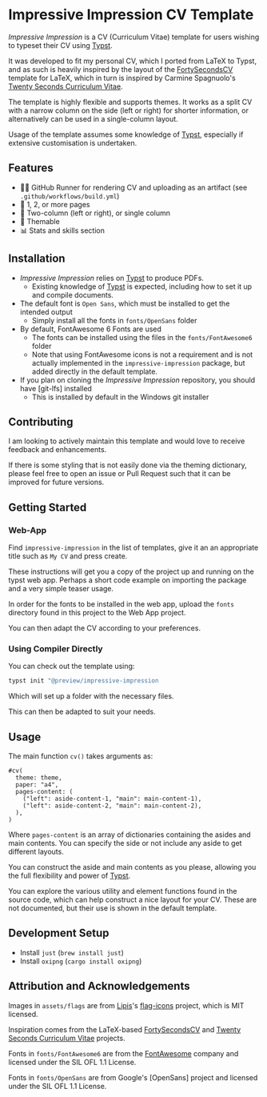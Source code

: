 # Impressive Impression CV Template

_Impressive Impression_ is a CV (Curriculum Vitae) template for users wishing to
typeset their CV using [Typst].

It was developed to fit my personal CV, which I ported from LaTeX to Typst,
and as such is heavily inspired by the layout of the [FortySecondsCV] template for LaTeX,
which in turn is inspired by Carmine Spagnuolo's [Twenty Seconds Curriculum Vitae].

The template is highly flexible and supports themes.
It works as a split CV with a narrow column on the side (left or right) for shorter information,
or alternatively can be used in a single-column layout.

Usage of the template assumes some knowledge of [Typst], especially if
extensive customisation is undertaken.

## Features

- 🏃‍➡️ GitHub Runner for rendering CV and uploading as an artifact (see `.github/workflows/build.yml`)
- 📄 1, 2, or more pages
- 📝 Two-column (left or right), or single column
- 🎨 Themable
- 📊 Stats and skills section

## Installation

- _Impressive Impression_ relies on [Typst] to produce PDFs.
  - Existing knowledge of [Typst] is expected, including how to set it up and compile documents. 
- The default font is `Open Sans`, which must be installed to get the intended output
  - Simply install all the fonts in `fonts/OpenSans` folder
- By default, FontAwesome 6 Fonts are used
  - The fonts can be installed using the files in the `fonts/FontAwesome6` folder
  - Note that using FontAwesome icons is not a requirement and is not actually implemented in the `impressive-impression` package, but added directly in the default template.
- If you plan on cloning the _Impressive Impression_ repository, you should have [git-lfs] installed
  - This is installed by default in the Windows git installer

## Contributing

I am looking to actively maintain this template and would love to receive feedback
and enhancements.

If there is some styling that is not easily done via the theming dictionary,
please feel free to open an issue or Pull Request such that it can be improved for future versions.

## Getting Started

### Web-App

Find `impressive-impression` in the list of templates, give it an an appropriate title such as `My CV` and press create.

These instructions will get you a copy of the project up and running on the typst web app. Perhaps a short code example on importing the package and a very simple teaser usage.

In order for the fonts to be installed in the web app, upload the `fonts` directory found in this project to the Web App project.

You can then adapt the CV according to your preferences.

### Using Compiler Directly

You can check out the template using:
```sh
typst init "@preview/impressive-impression
```

Which will set up a folder with the necessary files.

This can then be adapted to suit your needs.

## Usage

The main function `cv()` takes arguments as:

```typst
#cv(
  theme: theme,
  paper: "a4",
  pages-content: (
    ("left": aside-content-1, "main": main-content-1),
    ("left": aside-content-2, "main": main-content-2),
  ),
)
```

Where `pages-content` is an array of dictionaries containing the asides and main contents.
You can specify the side or not include any aside to get different layouts.

You can construct the aside and main contents as you please, allowing you the full flexibility and power of
[Typst].

You can explore the various utility and element functions found in the source code, which
can help construct a nice layout for your CV. These are not documented, but their use is shown in the default template.

## Development Setup

- Install `just` (`brew install just`)
- Install `oxipng` (`cargo install oxipng`)
  
## Attribution and Acknowledgements

Images in `assets/flags` are from [Lipis](https://github.com/lipis)'s
[flag-icons](https://github.com/lipis/flag-icons) project,
which is MIT licensed.

Inspiration comes from the LaTeX-based [FortySecondsCV] and [Twenty Seconds Curriculum Vitae] projects.

Fonts in `fonts/FontAwesome6` are from the [FontAwesome] company and licensed under the SIL OFL 1.1 License.

Fonts in `fonts/OpenSans` are from Google's [OpenSans] project and licensed under the SIL OFL 1.1 License.

[Typst]: https://typst.app/
[FortySecondsCV]: https://github.com/PandaScience/FortySecondsCV
[Twenty Seconds Curriculum Vitae]: https://github.com/spagnuolocarmine/TwentySecondsCurriculumVitae-LaTex
[FontAwesome Download]: https://fontawesome.com/download
[Google Fonts]: https://fonts.google.com
[git lfs]: https://git-lfs.com/
[FontAwesome]: https://fontawesome.com/
